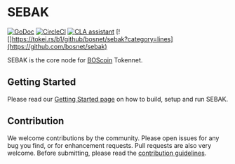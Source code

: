 # SEBAK

[![GoDoc](https://godoc.org/github.com/golang/gddo?status.svg)](http://godoc.org/boscoin.io/sebak/lib) [![CircleCI](https://circleci.com/gh/bosnet/sebak.svg?style=svg&circle-token=fd8cbd27a7594539b58dd3c46363a2c693f25edb)](https://circleci.com/gh/bosnet/sebak)
[![CLA assistant](https://cla-assistant.io/readme/badge/bosnet/sebak)](https://cla-assistant.io/bosnet/sebak)
[![]https://tokei.rs/b1/github/bosnet/sebak?category=lines](https://github.com/bosnet/sebak)

SEBAK is the core node for [BOScoin](https://boscoin.io) Tokennet.

## Getting Started

Please read our [Getting Started page](https://github.com/bosnet/sebak/wiki) on how to build, setup and run SEBAK.

## Contribution

We welcome contributions by the community. Please open issues for any bug you find, or for enhancement requests. Pull requests are also very welcome. Before submitting, please read the [contribution guidelines](CONTRIBUTING.md).
